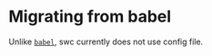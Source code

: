 # Migrating from babel

Unlike [`babel`](https://babeljs.io/), swc currently does not use config file.
